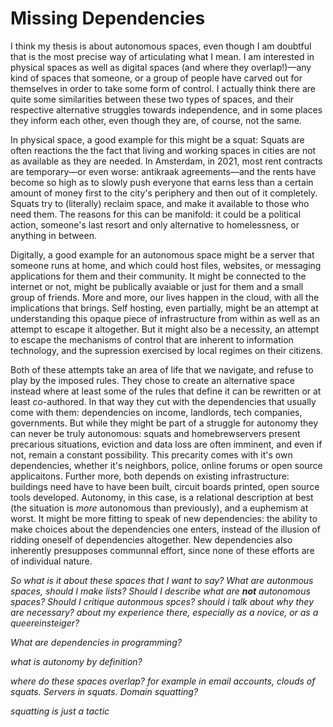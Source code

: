 # Missing Dependencies

I think my thesis is about autonomous spaces, even though I am doubtful that is the most precise way of articulating what I mean. I am interested in physical spaces as well as digital spaces (and where they overlap!)—any kind of spaces that someone, or a group of people have carved out for themselves in order to take some form of control. I actually think there are quite some similarities between these two types of spaces, and their respective alternative struggles towards independence, and in some places they inform each other, even though they are, of course, not the same.

In physical space, a good example for this might be a squat: Squats are often reactions the the fact that living and working spaces in cities are not as available as they are needed. In Amsterdam, in 2021, most rent contracts are temporary—or even worse: antikraak agreements—and the rents have become so high as to slowly push everyone that earns less than a certain amount of money first to the city's periphery and then out of it completely. Squats try to (literally) reclaim space, and make it available to those who need them. The reasons for this can be manifold: it could be a political action, someone's last resort and only alternative to homelessness, or anything in between.

Digitally, a good example for an autonomous space might be a server that someone runs at home, and which could host files, websites, or messaging applications for them and their community. It might be connected to the internet or not, might be publically avaiable or just for them and a small group of friends. More and more, our lives happen in the cloud, with all the implications that brings. Self hosting, even partially, might be an attempt at understanding this opaque piece of infrastructure from within as well as an attempt to escape it altogether. But it might also be a necessity, an attempt to escape the mechanisms of control that are inherent to information technology, and the supression exercised by local regimes on their citizens.

Both of these attempts take an area of life that we navigate, and refuse to play by the imposed rules. They chose to create an alternative space instead where at least some of the rules that define it can be rewritten or at least co-authored. In that way they cut with the dependencies that usually come with them: dependencies on income, landlords, tech companies, governments. But while they might be part of a struggle for autonomy they can never be truly autonomous: squats and homebrewservers present precarious situations, eviction and data loss are often imminent, and even if not, remain a constant possibility. This precarity comes with it's own dependencies, whether it's neighbors, police, online forums or open source applicaitons. Further more, both depends on existing infrastructure: buildings need have to have been built, circuit boards printed, open source tools developed. Autonomy, in this case, is a relational description at best (the situation is *more* autonomous than previously), and a euphemism at worst. It might be more fitting to speak of new dependencies: the ability to make choices about the dependencies one enters, instead of the illusion of ridding oneself of dependencies altogether. New dependencies also inherently presupposes communnal effort, since none of these efforts are of individual nature.







*So what is it about these spaces that I want to say? What are autonmous spaces, should I make lists? Should I describe what are **not** autonomous spaces? Should I critique autonmous spces? should i talk about why they are necessary? about my experience there, especially as a novice, or as a queereinsteiger?*

*What are dependencies in programming?*

*what is autonomy by definition?*

*where do these spaces overlap? for example in email accounts, clouds of squats. Servers in squats. Domain squatting?*

*squatting is just a tactic*
